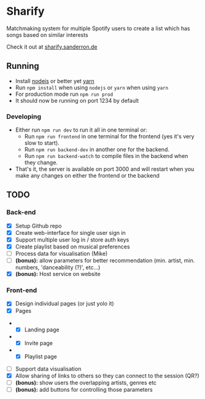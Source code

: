 # Sharify
Matchmaking system for multiple Spotify users to create a list which has songs based on similar interests

Check it out at [sharify.sanderron.de](https://sharify.sanderron.de)

## Running

* Install [nodejs](https://nodejs.org/en/) or better yet [yarn](https://yarnpkg.com/)
* Run `npm install` when using `nodejs` or `yarn` when using `yarn`
* For production mode run `npm run prod`
* It should now be running on port 1234 by default

### Developing

* Either run `npm run dev` to run it all in one terminal or:
	* Run `npm run frontend` in one terminal for the frontend (yes it's very slow to start).
	* Run `npm run backend-dev` in another one for the backend. 
	* Run `npm run backend-watch` to compile files in the backend when they change.
* That's it, the server is available on port 3000 and will restart when you make any changes on either the frontend or the backend

## TODO

### Back-end
- [x] Setup Github repo
- [x] Create web-interface for single user sign in
- [x] Support multiple user log in / store auth keys
- [x] Create playlist based on musical preferences
- [ ] Process data for visualisation (Mike)
- [ ] **(bonus):** allow parameters for better recommendation (min. artist, min. numbers, 'danceability (?)', etc…) 
- [x] **(bonus):** Host service on website
### Front-end
- [x] Design individual pages (or just yolo it) 
- [x] Pages
- - [x] Landing page
- - [x] Invite page
- - [x] Playlist page
- [ ] Support data visualisation
- [x] Allow sharing of links to others so they can connect to the session (QR?)
- [ ] **(bonus):** show users the overlapping artists, genres etc
- [ ] **(bonus):** add buttons for controlling those parameters
